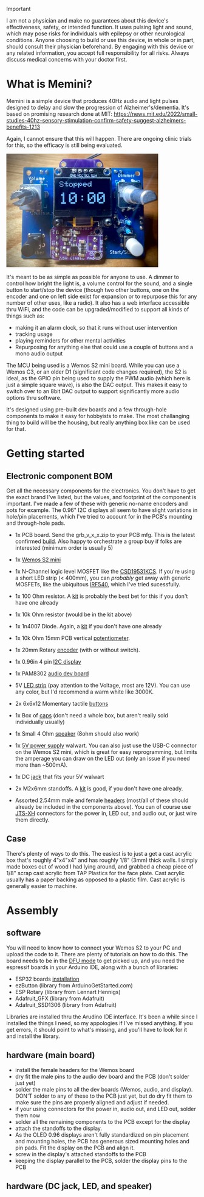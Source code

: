 >[!IMPORTANT]
I am not a physician and make no guarantees about this device's effectiveness, safety, or intended function. It uses pulsing light and sound, which may pose risks for individuals with epilepsy or other neurological conditions. Anyone choosing to build or use this device, in whole or in part, should consult their physician beforehand. By engaging with this device or any related information, you accept full responsibility for all risks. Always discuss medical concerns with your doctor first.

# What is Memini?
Memini is a simple device that produces 40Hz audio and light pulses designed to delay and slow the progression of Alzheimer's/dementia. It's based on promising research done at MIT: 
https://news.mit.edu/2022/small-studies-40hz-sensory-stimulation-confirm-safety-suggest-alzheimers-benefits-1213 

Again, I cannot ensure that this will happen. There are ongoing clinic trials for this, so the efficacy is still being evaluated.

<img src="./img/board.jpg" alt="working board" width="400">

It's meant to be as simple as possible for anyone to use. A dimmer to control how bright the light is, a volume control for the sound, and a single button to start/stop the device (though two other buttons, one on the encoder and one on left side exist for expansion or to repurpose this for any number of other uses, like a radio). It also has a web interface accessible thru WiFi, and the code can be upgraded/modified to support all kinds of things such as:
- making it an alarm clock, so that it runs without user intervention
- tracking usage
- playing reminders for other mental activities
- Repurposing for anything else that could use a couple of buttons and a mono audio output

The MCU being used is a Wemos S2 mini board. While you can use a Wemos C3, or an older D1 (significant code changes required), the S2 is ideal, as the GPIO pin being used to supply the PWM audio (which here is just a simple square wave), is also the DAC output. This makes it easy to switch over to an 8bit DAC output to support significantly more audio options thru software.

It's designed using pre-built dev boards and a few through-hole components to make it easy for hobbyists to make. The most challanging thing to build will be the housing, but really anything box like can be used for that.


# Getting started

## Electronic component BOM
Get all the necessary components for the electronics. You don't have to get the exact brand I've listed, but the values, and footprint of the component is important. I've made a few of these with generic no-name encoders and pots for example. The 0.96" I2C displays all seem to have slight variations in hole/pin placements, which I've tried to account for in the PCB's mounting and through-hole pads.

- 1x PCB board. Send the grb_v_x_x.zip to your PCB mfg. This is the latest confirmed [build](https://github.com/tonedef/Memini/blob/main/KiCad/40Hz_S2/grb_v_0_3.zip). Also happy to orchestrate a group buy if folks are interested (minimum order is usually 5)
- 1x [Wemos S2 mini](https://www.amazon.com/HiLetgo-ESP32-S2FN4R2-ESP32-S2-Type-C-Connect/dp/B0B291LZ99)
- 1x  N-Channel logic level MOSFET like the [CSD19531KCS](https://www.digikey.com/en/products/detail/texas-instruments/CSD19531KCS/4437459). If you're using a short LED strip (< 400mm), you can _probably_ get away with generic MOSFETs, like the ubiquitous [IRF540](https://www.amazon.com/dp/B0CBKGPJML), which I've tried sucessfully.
- 1x 100 Ohm resistor. A [kit](https://www.amazon.com/dp/B07L851T3V/ref=sspa_dk_detail_0) is probably the best bet for this if you don't have one already
- 1x 10k Ohm resistor (would be in the kit above)
- 1x 1n4007 Diode. Again, a [kit](https://www.amazon.com/HiLetgo-100pcs-Schottky-Rectifier-Assorted/dp/B07VHMCJK1/) if you don't have one already
- 1x 10k Ohm 15mm PCB vertical [potentiometer](https://www.amazon.com/dp/B0DN1DHWLR).
- 1x 20mm Rotary [encoder](https://www.amazon.com/dp/B07D3DF8TK) (with or without switch). 
- 1x 0.96in 4 pin [I2C display](https://www.amazon.com/MakerFocus-Display-Communication-SSD1315-Raspberry/dp/B0DR2CMYGM)
- 1x PAM8302 [audio dev board](https://www.amazon.com/Audio-Development-Tools-Adafruit-Amplifier/dp/B00PY2YSI4)
- 5V [LED strip](https://www.amazon.com/dp/B0DPKMQNJJ) (pay attention to the Voltage, most are 12V). You can use any color, but I'd recommend a warm white like 3000K.
- 2x 6x6x12 Momentary tactile [buttons](https://www.amazon.com/uxcell-6x6x12mm-Momentary-Tactile-Button/dp/B07JLV6WSF/)
- 1x Box of [caps](https://www.amazon.com/Tactile-Button-Plastic-Replacement-Breadboard/dp/B0B52B8S63) (don't need a whole box, but aren't really sold individually usually)
- 1x Small 4 Ohm [speaker](https://www.amazon.com/dp/B0CCP2Q168) (8ohm should also work)
- 1x [5V power supply](https://www.amazon.com/100-240V-Extension-Replacement-5-5x2-5mm-Security/dp/B0DGFSQS97) walwart. You can also just use the USB-C connector on the Wemos S2 mini, which is great for easy reprogramming, but limits the amperage you can draw on the LED out (only an issue if you need more than ~500mA). 
- 1x DC [jack](https://www.amazon.com/dp/B07CTCLKPP) that fits your 5V walwart

- 2x M2x6mm standoffs. A [kit](https://www.amazon.com/300pcs-Standoff-Column-Spacer-Assortment/dp/B07B9X1KY6/) is good, if you don't have one already.
- Assorted 2.54mm male and female [headers](https://www.amazon.com/dp/B0774VBJ3J) (most/all of these should already be included in the components above). You can of course use [JTS-XH](https://www.amazon.com/Taiss-560PCS-Connector-Adapter-Housing/dp/B09ZTWCZ3K) connectors for the power in, LED out, and  audio out, or just wire them directly.
 
 ## Case
 There's plenty of ways to do this. The easiest is to just a get a cast acrylic box that's roughly 4"x4"x4" and has roughly 1/8" (3mm) thick walls. I simply made boxes out of wood I had lying around, and grabbed a cheap piece of 1/8" scrap cast acrylic from TAP Plastics for the face plate. Cast acrylic usually has a paper backing as opposed to a plastic film. Cast acrylic is generally easier to machine.

 # Assembly
 ## software
 You will need to know how to connect your Wemos S2 to your PC and upload the code to it. There are plenty of tutorials on how to do this. The board needs to be in the [DFU mode](https://www.wemos.cc/en/latest/tutorials/s2/get_started_with_arduino_s2.html) to get picked up, and you need the espressif boards in your Arduino IDE, along with a bunch of libraries:
 - ESP32 boards [installation](https://randomnerdtutorials.com/installing-the-esp32-board-in-arduino-ide-windows-instructions/)
 - ezButton (library from ArduinoGetStarted.com)
 - ESP Rotary (library from Lennart Hennigs)
 - Adafruit_GFX (library from Adafruit)
 - Adafruit_SSD1306 (library from Adafruit)
  
  Libraries are installed thru the Arudino IDE interface. It's been a while since I installed the things I need, so my appologies if I've missed anything. If you get errors, it should point to what's missing, and you'll have to  look for it and install the library.

  ## hardware (main board)
  - install the female headers for the Wemos board
  - dry fit the male pins to the audio dev board and the PCB (don't solder just yet)
  - solder the male pins to all the dev boards (Wemos, audio, and display). DON'T solder to any of these to the PCB just yet, but do dry fit them to make sure the pins are properly aligned and adjust if needed.
  - if your using connectors for the power in, audio out, and LED out, solder them now
  - solder all the remaining components to the PCB except for the display
  - attach the standoffs to the display.
  - As the OLED 0.96 displays aren't fully standardized on pin placement and mounting holes, the PCB has generous sized mounting holes and pin pads. Fit the display on the PCB and align it.
  - screw in the display's attached standoffs to the PCB
  - keeping the display parallel to the PCB, solder the display pins to the PCB
 
 ## hardware (DC jack, LED, and speaker)
